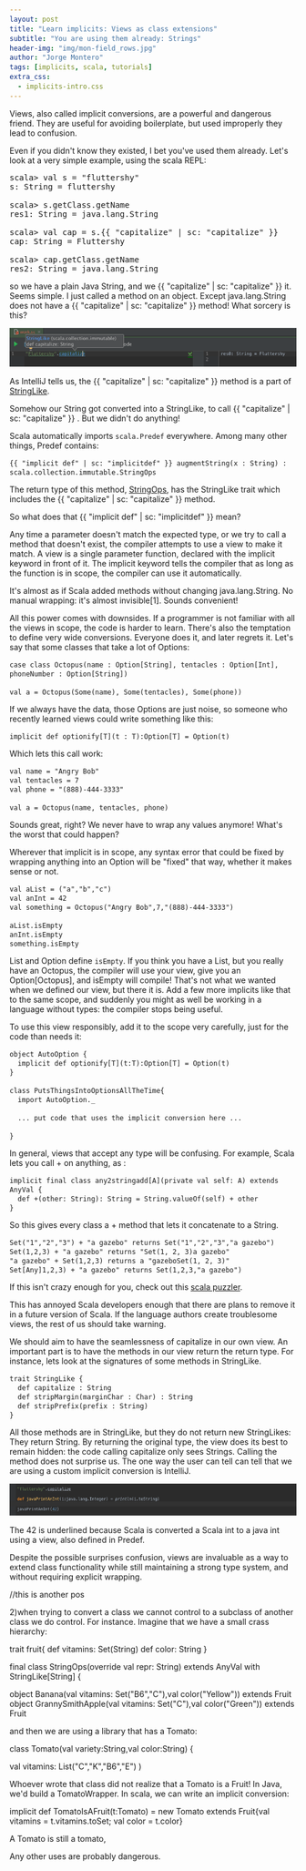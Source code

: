 ```yaml
---
layout: post
title: "Learn implicits: Views as class extensions"
subtitle: "You are using them already: Strings"
header-img: "img/mon-field_rows.jpg"
author: "Jorge Montero"
tags: [implicits, scala, tutorials]
extra_css:
  - implicits-intro.css
---
```


Views, also called implicit conversions, are a powerful and dangerous friend. 
They are useful for avoiding boilerplate, but used improperly they lead to confusion.

Even if you didn't know they existed, I bet you've used them already. Let's look at a very simple example, using the scala REPL:

<pre>
scala> val s = "fluttershy"
s: String = fluttershy

scala> s.getClass.getName
res1: String = java.lang.String

scala> val cap = s.{{ "capitalize" | sc: "capitalize" }}
cap: String = Fluttershy

scala> cap.getClass.getName
res2: String = java.lang.String
</pre>

<style scoped>
  .capitalize { color: "red" }
</style>

so we have a plain Java String, and we {{ "capitalize" | sc: "capitalize" }}
 it. Seems simple. I just called a method on an object. 
Except java.lang.String does not have a {{ "capitalize" | sc: "capitalize" }}
 method! What sorcery is this?

![IntelliJ understands capitalize](/img/capitalize.png)

As IntelliJ tells us, the {{ "capitalize" | sc: "capitalize" }}
 method is a part of [StringLike](https://github.com/scala/scala/blob/6ca8847eb5891fa610136c2c041cbad1298fb89c/src/library/scala/collection/immutable/StringLike.scala#L141).

Somehow our String got converted into a StringLike, to call {{ "capitalize" | sc: "capitalize" }}
. But we didn't do anything!

Scala automatically imports `scala.Predef` everywhere. Among many other things, Predef contains:

    {{ "implicit def" | sc: "implicitdef" }} augmentString(x : String) : scala.collection.immutable.StringOps

The return type of this method, [StringOps](https://github.com/scala/scala/blob/6ca8847eb5891fa610136c2c041cbad1298fb89c/src/library/scala/collection/immutable/StringOps.scala#L29),
has the StringLike trait which includes the {{ "capitalize" | sc: "capitalize" }}
 method.   

So what does that {{ "implicit def" | sc: "implicitdef" }} mean?

Any time a parameter doesn't match the expected type, or we try to call a method that doesn't exist,
 the compiler attempts to use a view to make it match.
A view is a single parameter function, declared with the implicit keyword in front of it. The implicit keyword tells the compiler
that as long as the function is in scope, the compiler can use it automatically.

It's almost as if Scala added methods without changing java.lang.String. No manual wrapping: it's almost invisible[1]. Sounds convenient!

All this power comes with downsides. If a programmer is not familiar with all the views in scope, the code is harder to learn.
There's also the temptation to define very wide conversions. Everyone does it, and later regrets it.
Let's say that some classes that take a lot of Options:

    case class Octopus(name : Option[String], tentacles : Option[Int], phoneNumber : Option[String])
    
    val a = Octopus(Some(name), Some(tentacles), Some(phone))

If we always have the data, those Options are just noise, so someone who recently learned views could write something like this:

    implicit def optionify[T](t : T):Option[T] = Option(t)

Which lets this call work:

    val name = "Angry Bob"
    val tentacles = 7
    val phone = "(888)-444-3333"

    val a = Octopus(name, tentacles, phone)

Sounds great, right? We never have to wrap any values anymore! What's the worst that could happen?

Wherever that implicit is in scope, any syntax error that could be fixed by wrapping anything into an Option will be 
"fixed" that way, whether it makes sense or not.

    val aList = ("a","b","c")
    val anInt = 42
    val something = Octopus("Angry Bob",7,"(888)-444-3333")

    aList.isEmpty
    anInt.isEmpty
    something.isEmpty

List and Option define `isEmpty`. If you think you have a List, but you really have an Octopus, 
the compiler will use your view, give you an Option[Octopus], and isEmpty will compile! That's not what we wanted when we defined our view,
but there it is. Add a few more implicits like that to the same scope, and suddenly you might as well be working in a language without types:
 the compiler stops being useful.

To use this view responsibly,  add it to the scope very carefully, just for the
code than needs it:

    object AutoOption {
      implicit def optionify[T](t:T):Option[T] = Option(t)
    }
  
    class PutsThingsIntoOptionsAllTheTime{
      import AutoOption._
  
      ... put code that uses the implicit conversion here ...
  
    }
    
In general, views that accept any type will be confusing. For example, Scala lets you call + on anything, as :

    implicit final class any2stringadd[A](private val self: A) extends AnyVal {
      def +(other: String): String = String.valueOf(self) + other
    }
  
 So this gives every class a + method that lets it concatenate to a String.

    Set("1","2","3") + "a gazebo" returns Set("1","2","3","a gazebo")
    Set(1,2,3) + "a gazebo" returns "Set(1, 2, 3)a gazebo"
    "a gazebo" + Set(1,2,3) returns a "gazeboSet(1, 2, 3)"
    Set[Any]1,2,3) + "a gazebo" returns Set(1,2,3,"a gazebo")

If this isn't crazy enough for you, check out this [scala puzzler](http://scalapuzzlers.com/#pzzlr-040).

This has annoyed Scala developers enough that there are plans to remove it in
a future version of Scala. If the language authors create troublesome views, the rest of us should take warning.

We should aim to have the seamlessness of capitalize in our own view. An important part is to have the methods in our view return the return type.
For instance, lets look at the signatures of some methods in StringLike.
 
    trait StringLike {
      def capitalize : String
      def stripMargin(marginChar : Char) : String
      def stripPrefix(prefix : String)
    }
  
All those methods are in StringLike, but they do not return new StringLikes: They return String. By returning the original type,
the view does its best to remain hidden: the code calling capitalize only sees Strings. Calling the method does not surprise us.
The one way the user can tell can tell that we are using a custom implicit conversion is IntelliJ.

![IntelliJ helps see implicits](/img/IntelliJUnderlinesImplicits.png)

The 42 is underlined because Scala is converted a Scala int to a java int using a view, also defined in Predef.

Despite the possible surprises confusion, views are invaluable as a way to extend
 class functionality while still maintaining a strong type system, and without requiring explicit wrapping.


//this is another pos

2)when trying to convert a class we cannot control to a subclass of another class we do control. For instance. Imagine that
we have a small crass hierarchy:

trait fruit{
    def vitamins: Set(String)
    def color: String
}

final class StringOps(override val repr: String) extends AnyVal with StringLike[String] {


object Banana(val vitamins: Set("B6","C"),val color("Yellow")) extends Fruit
object GrannySmithApple(val vitamins: Set("C"),val color("Green")) extends Fruit

and then we are using a library that has a Tomato:

class Tomato(val variety:String,val color:String) {

val vitamins: List("C","K","B6","E")
)

Whoever wrote that class did not realize that a Tomato is a Fruit! In Java, we'd build a TomatoWrapper. In scala, we can write
an implicit conversion:

implicit def TomatoIsAFruit(t:Tomato) = new Tomato extends Fruit{val vitamins = t.vitamins.toSet; val color = t.color}

A Tomato is still a tomato, 


Any other uses are probably dangerous.
